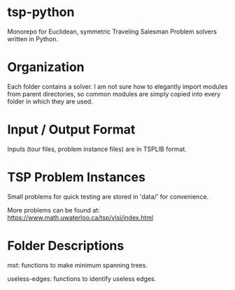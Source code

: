 # tsp-python
Monorepo for Euclidean, symmetric Traveling Salesman Problem solvers written in Python.

# Organization
Each folder contains a solver. I am not sure how to elegantly import modules from parent directories, so common modules are simply copied into every folder in which they are used.

# Input / Output Format
Inputs (tour files, problem instance files) are in TSPLIB format.

# TSP Problem Instances
Small problems for quick testing are stored in 'data/' for convenience.

More problems can be found at:
https://www.math.uwaterloo.ca/tsp/vlsi/index.html

# Folder Descriptions

mst: functions to make minimum spanning trees.

useless-edges: functions to identify useless edges.
